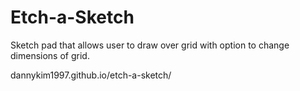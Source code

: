 # Etch-a-Sketch

Sketch pad that allows user to draw over grid with option to change dimensions of grid.

dannykim1997.github.io/etch-a-sketch/